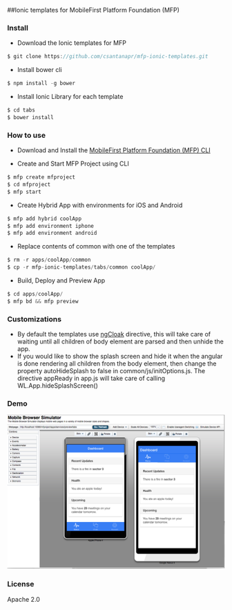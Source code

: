 ##Ionic templates for MobileFirst Platform Foundation (MFP)

### Install

- Download the Ionic templates for MFP

```javascript
$ git clone https://github.com/csantanapr/mfp-ionic-templates.git
````

- Install bower cli

```javascript
$ npm install -g bower
````

- Install Ionic Library for each template

```javascript
$ cd tabs
$ bower install
````

### How to use

- Download and Install the [MobileFirst Platform Foundation (MFP) CLI](https://developer.ibm.com/mobilefirstplatform/install/#clui)


- Create and Start MFP Project using CLI

```javascript
$ mfp create mfproject
$ cd mfproject
$ mfp start
````

- Create Hybrid App with environments for iOS and Android

```javascript
$ mfp add hybrid coolApp
$ mfp add environment iphone
$ mfp add environment android
````

- Replace contents of common with one of the templates

```javascript
$ rm -r apps/coolApp/common
$ cp -r mfp-ionic-templates/tabs/common coolApp/
```

- Build, Deploy and Preview App

```javascript
$ cd apps/coolApp/
$ mfp bd && mfp preview
```

### Customizations
- By default the templates use [ngCloak](https://docs.angularjs.org/api/ng/directive/ngCloak) directive, this will take care of waiting until all children of body element are parsed and then unhide the app.
- If you would like to show the splash screen and hide it when the angular is done rendering all children from the body element, then change the property autoHideSplash to false in common/js/initOptions.js. The directive appReady in app.js will take care of calling WL.App.hideSplashScreen()

### Demo
![Picture of screenshot of Mobile Browser Simulator running Ionic App](mbs_preview.png "Mobile Browser Simulator")

### License
Apache 2.0
